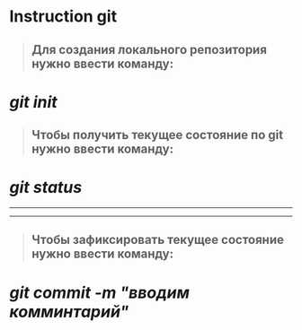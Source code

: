 # Instruction git

>## Для создания локального репозитория нужно ввести команду:

# _**git** init_

>## Чтобы получить текущее состояние по git нужно ввести команду:

# _**git** status_

-------------------------

-------------------------

>## Чтобы зафиксировать текущее состояние нужно ввести команду:

# _**git** commit -m "вводим комминтарий"_